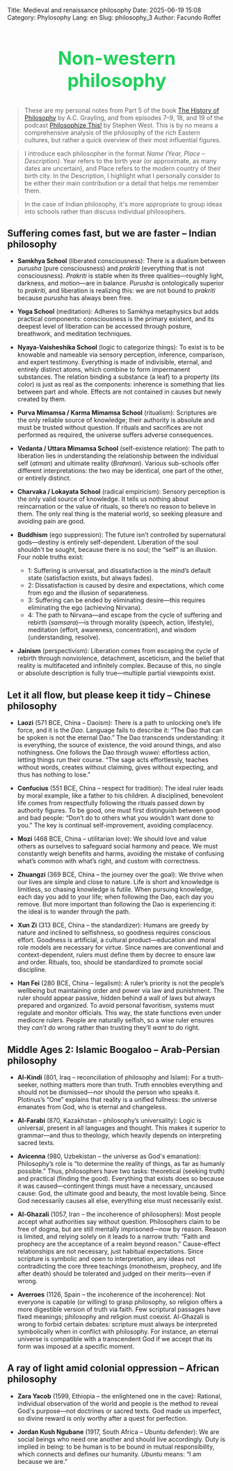 Title: Medieval and renaissance philosophy
Date: 2025-06-19 15:08
Category: Phylosophy
Lang: en
Slug: philosophy_3
Author: Facundo Roffet

<!-- Hide default title -->
<style> h1.entry-title, h1.post-title, h1.title, h1:first-of-type {display: none;} </style>
<!-- Add custom title -->
<h2 style="text-align: center; font-size: 3em; color: rgba(12, 205, 76, 0.927);">Non-western philosophy</h2>

<!---------------------------------------------------------------------------->

> These are my personal notes from Part 5 of the book [The History of Philosophy](https://www.google.com.ar/books/edition/The_History_of_Philosophy/tkvRvQEACAAJ?hl=es-419) by A.C. Grayling, and from episodes 7–9, 18, and 19 of the podcast [Philosophize This!](https://open.spotify.com/show/2Shpxw7dPoxRJCdfFXTWLE) by Stephen West. This is by no means a comprehensive analysis of the philosophy of the rich Eastern cultures, but rather a quick overview of their most influential figures.

> I introduce each philosopher in the format *Name (Year, Place – Description)*. Year refers to the birth year (or approximate, as many dates are uncertain), and Place refers to the modern country of their birth city. In the Description, I highlight what I personally consider to be either their main contribution or a detail that helps me remember them.

> In the case of Indian philosophy, it's more appropriate to group ideas into schools rather than discuss individual philosophers.

<!---------------------------------------------------------------------------->

## Suffering comes fast, but we are faster – Indian philosophy

* **Samkhya School** (liberated consciousness): There is a dualism between *purusha* (pure consciousness) and *prakriti* (everything that is not consciousness). *Prakriti* is stable when its three qualities—roughly light, darkness, and motion—are in balance. *Purusha* is ontologically superior to *prakriti*, and liberation is realizing this: we are not bound to *prakriti* because *purusha* has always been free.

* **Yoga School** (meditation): Adheres to Samkhya metaphysics but adds practical components: consciousness is the primary existent, and its deepest level of liberation can be accessed through posture, breathwork, and meditation techniques.

* **Nyaya-Vaisheshika School** (logic to categorize things): To exist is to be knowable and nameable via sensory perception, inference, comparison, and expert testimony. Everything is made of indivisible, eternal, and entirely distinct atoms, which combine to form impermanent substances. The relation binding a substance (a leaf) to a property (its color) is just as real as the components: inherence is something that lies between part and whole. Effects are not contained in causes but newly created by them.

* **Purva Mimamsa / Karma Mimamsa School** (ritualism): Scriptures are the only reliable source of knowledge; their authority is absolute and must be trusted without question. If rituals and sacrifices are not performed as required, the universe suffers adverse consequences.

* **Vedanta / Uttara Mimamsa School** (self-existence relation): The path to liberation lies in understanding the relationship between the individual self (*atman*) and ultimate reality (*Brahman*). Various sub-schools offer different interpretations: the two may be identical, one part of the other, or entirely distinct.

* **Charvaka / Lokayata School** (radical empiricism): Sensory perception is the only valid source of knowledge. It tells us nothing about reincarnation or the value of rituals, so there’s no reason to believe in them. The only real thing is the material world, so seeking pleasure and avoiding pain are good.

* **Buddhism** (ego suppression): The future isn’t controlled by supernatural gods—destiny is entirely self-dependent. Liberation of the soul shouldn't be sought, because there is no soul; the “self” is an illusion. Four noble truths exist: 
    - 1: Suffering is universal, and dissatisfaction is the mind’s default state (satisfaction exists, but always fades). 
    - 2: Dissatisfaction is caused by desire and expectations, which come from ego and the illusion of separateness. 
    - 3: Suffering can be ended by eliminating desire—this requires eliminating the ego (achieving Nirvana). 
    - 4: The path to Nirvana—and escape from the cycle of suffering and rebirth (*samsara*)—is through morality (speech, action, lifestyle), meditation (effort, awareness, concentration), and wisdom (understanding, resolve).

* **Jainism** (perspectivism): Liberation comes from escaping the cycle of rebirth through nonviolence, detachment, asceticism, and the belief that reality is multifaceted and infinitely complex. Because of this, no single or absolute description is fully true—multiple partial viewpoints exist.

<!---------------------------------------------------------------------------->

## Let it all flow, but please keep it tidy – Chinese philosophy

* **Laozi** (571 BCE, China – Daoism): There is a path to unlocking one’s life force, and it is the *Dao*. Language fails to describe it: “The Dao that can be spoken is not the eternal Dao.” The Dao transcends understanding: it is everything, the source of existence, the void around things, and also nothingness. One follows the Dao through *wuwei*: effortless action, letting things run their course. “The sage acts effortlessly, teaches without words, creates without claiming, gives without expecting, and thus has nothing to lose.”

* **Confucius** (551 BCE, China – respect for tradition): The ideal ruler leads by moral example, like a father to his children. A disciplined, benevolent life comes from respectfully following the rituals passed down by authority figures. To be good, one must first distinguish between good and bad people: “Don’t do to others what you wouldn’t want done to you.” The key is continual self-improvement, avoiding complacency.

* **Mozi** (468 BCE, China – utilitarian love): We should love and value others as ourselves to safeguard social harmony and peace. We must constantly weigh benefits and harms, avoiding the mistake of confusing what’s common with what’s right, and custom with correctness.

* **Zhuangzi** (369 BCE, China – the journey over the goal): We thrive when our lives are simple and close to nature. Life is short and knowledge is limitless, so chasing knowledge is futile. When pursuing knowledge, each day you add to your life; when following the Dao, each day you remove. But more important than following the Dao is experiencing it: the ideal is to wander through the path.

* **Xun Zi** (313 BCE, China – the standardizer): Humans are greedy by nature and inclined to selfishness, so goodness requires conscious effort. Goodness is artificial, a cultural product—education and moral role models are necessary for virtue. Since names are conventional and context-dependent, rulers must define them by decree to ensure law and order. Rituals, too, should be standardized to promote social discipline.

* **Han Fei** (280 BCE, China – legalism): A ruler’s priority is not the people’s wellbeing but maintaining order and power via law and punishment. The ruler should appear passive, hidden behind a wall of laws but always prepared and organized. To avoid personal favoritism, systems must regulate and monitor officials. This way, the state functions even under mediocre rulers. People are naturally selfish, so a wise ruler ensures they *can’t* do wrong rather than trusting they’ll *want* to do right.

<!---------------------------------------------------------------------------->

## Middle Ages 2: Islamic Boogaloo – Arab-Persian philosophy

* **Al-Kindi** (801, Iraq – reconciliation of philosophy and Islam): For a truth-seeker, nothing matters more than truth. Truth ennobles everything and should not be dismissed—nor should the person who speaks it. Plotinus’s “One” explains that reality is a unified fullness: the universe emanates from God, who is eternal and changeless.

* **Al-Farabi** (870, Kazakhstan – philosophy’s universality): Logic is universal, present in all languages and thought. This makes it superior to grammar—and thus to theology, which heavily depends on interpreting sacred texts.

* **Avicenna** (980, Uzbekistan – the universe as God's emanation): Philosophy’s role is “to determine the reality of things, as far as humanly possible.” Thus, philosophers have two tasks: theoretical (seeking truth) and practical (finding the good). Everything that exists does so because it was caused—contingent things must have a necessary, uncaused cause: God, the ultimate good and beauty, the most lovable being. Since God necessarily causes all else, everything else must necessarily exist.

* **Al-Ghazali** (1057, Iran – the incoherence of philosophers): Most people accept what authorities say without question. Philosophers claim to be free of dogma, but are still mentally imprisoned—now by reason. Reason is limited, and relying solely on it leads to a narrow truth: “Faith and prophecy are the acceptance of a realm beyond reason.” Cause-effect relationships are not necessary, just habitual expectations. Since scripture is symbolic and open to interpretation, any ideas not contradicting the core three teachings (monotheism, prophecy, and life after death) should be tolerated and judged on their merits—even if wrong.

* **Averroes** (1126, Spain – the incoherence of the incoherence): Not everyone is capable (or willing) to grasp philosophy, so religion offers a more digestible version of truth via faith. Few scriptural passages have fixed meanings; philosophy and religion must coexist. Al-Ghazali is wrong to forbid certain debates: scripture must always be interpreted symbolically when in conflict with philosophy. For instance, an eternal universe is compatible with a transcendent God if we accept that its form was imposed at a specific moment.

<!---------------------------------------------------------------------------->

## A ray of light amid colonial oppression – African philosophy

* **Zara Yacob** (1599, Ethiopia – the enlightened one in the cave): Rational, individual observation of the world and people is the method to reveal God's purpose—not doctrines or sacred texts. God made us imperfect, so divine reward is only worthy after a quest for perfection.

* **Jordan Kush Ngubane** (1917, South Africa – Ubuntu defender): We are social beings who need one another and should live accordingly. Duty is implied in being: to be human is to be bound in mutual responsibility, which connects and defines our humanity. *Ubuntu* means: “I am because we are.”